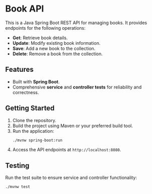 # Book API

This is a Java Spring Boot REST API for managing books. It provides endpoints for the following operations:
- **Get**: Retrieve book details.
- **Update**: Modify existing book information.
- **Save**: Add a new book to the collection.
- **Delete**: Remove a book from the collection.

## Features
- Built with **Spring Boot**.
- Comprehensive **service** and **controller tests** for reliability and correctness.

## Getting Started
1. Clone the repository.
2. Build the project using Maven or your preferred build tool.
3. Run the application:
   ```bash
   ./mvnw spring-boot:run
   ```
4. Access the API endpoints at `http://localhost:8080`.

## Testing
Run the test suite to ensure service and controller functionality:
```bash
./mvnw test
```
